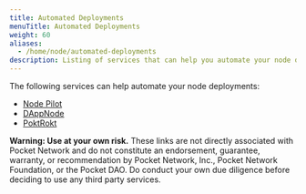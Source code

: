 ```yaml
---
title: Automated Deployments
menuTitle: Automated Deployments
weight: 60
aliases:
  - /home/node/automated-deployments
description: Listing of services that can help you automate your node deployments.
---
```



The following services can help automate your node deployments:

* [Node Pilot](https://nodepilot.tech)
* [DAppNode](https://dappnode.io)
* [PoktRokt](https://github.com/BenVanGithub/POKT-ROKT)

**Warning: Use at your own risk.** These links are not directly associated with Pocket Network and do not constitute an endorsement, guarantee, warranty, or recommendation by Pocket Network, Inc., Pocket Network Foundation, or the Pocket DAO. Do conduct your own due diligence before deciding to use any third party services.
